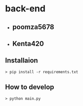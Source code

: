# back-end

- ## poomza5678
- ## Kenta420

## Installaion

```
> pip install -r requirements.txt
```

## How to develop

```
> python main.py
```
